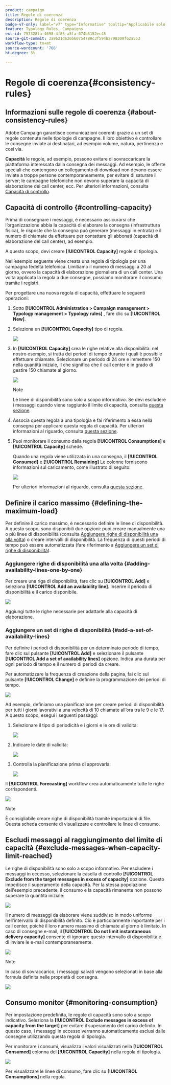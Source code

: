 ```yaml
---
product: campaign
title: Regole di coerenza
description: Regole di coerenza
badge-v7-only: label="v7" type="Informative" tooltip="Applicabile solo a Campaign Classic v7"
feature: Typology Rules, Campaigns
exl-id: 757328fa-4698-4f85-a5fa-074b5152ec45
source-git-commit: 3a9b21d626b60754789c3f594ba798309f62a553
workflow-type: tm+mt
source-wordcount: '766'
ht-degree: 3%

---
```


# Regole di coerenza{#consistency-rules}

## Informazioni sulle regole di coerenza {#about-consistency-rules}

Adobe Campaign garantisce comunicazioni coerenti grazie a un set di regole contenute nelle tipologie di campagne. Il loro obiettivo è controllare le consegne inviate ai destinatari, ad esempio volume, natura, pertinenza e così via.

**Capacità** le regole, ad esempio, possono evitare di sovraccaricare la piattaforma interessata dalla consegna dei messaggi. Ad esempio, le offerte speciali che contengono un collegamento di download non devono essere inviate a troppe persone contemporaneamente, per evitare di saturare il server; le campagne telefoniche non devono superare la capacità di elaborazione dei call center, ecc. Per ulteriori informazioni, consulta [Capacità di controllo](#controlling-capacity).

## Capacità di controllo {#controlling-capacity}

Prima di consegnare i messaggi, è necessario assicurarsi che l’organizzazione abbia la capacità di elaborare la consegna (infrastruttura fisica), le risposte che la consegna può generare (messaggi in entrata) e il numero di chiamate da effettuare per contattare gli abbonati (capacità di elaborazione del call center), ad esempio.

A questo scopo, devi creare **[!UICONTROL Capacity]** regole di tipologia.

Nell’esempio seguente viene creata una regola di tipologia per una campagna fedeltà telefonica. Limitiamo il numero di messaggi a 20 al giorno, ovvero la capacità di elaborazione giornaliera di un call center. Una volta applicata la regola a due consegne, possiamo monitorare il consumo tramite i registri.

Per progettare una nuova regola di capacità, effettuare le seguenti operazioni:

1. Sotto **[!UICONTROL Administration > Campaign management > Typology management > Typology rules]** , fare clic su **[!UICONTROL New]**.
1. Seleziona un **[!UICONTROL Capacity]** tipo di regola.

   ![](assets/campaign_opt_create_capacity_01.png)

1. In **[!UICONTROL Capacity]** crea le righe relative alla disponibilità: nel nostro esempio, si tratta dei periodi di tempo durante i quali è possibile effettuare chiamate. Selezionare un periodo di 24 ore e immettere 150 nella quantità iniziale, il che significa che il call center è in grado di gestire 150 chiamate al giorno.

   ![](assets/campaign_opt_create_capacity_02.png)

   >[!NOTE]
   >
   >Le linee di disponibilità sono solo a scopo informativo. Se devi escludere i messaggi quando viene raggiunto il limite di capacità, consulta [questa sezione](#exclude-messages-when-capacity-limit-reached).

1. Associa questa regola a una tipologia e fai riferimento a essa nella consegna per applicare questa regola di capacità. Per ulteriori informazioni al riguardo, consulta [questa sezione](applying-rules.md#applying-a-typology-to-a-delivery).
1. Puoi monitorare il consumo dalla regola **[!UICONTROL Consumptions]** e **[!UICONTROL Capacity]** schede.

   Quando una regola viene utilizzata in una consegna, il **[!UICONTROL Consumed]** e **[!UICONTROL Remaining]** Le colonne forniscono informazioni sul caricamento, come illustrato di seguito:

   ![](assets/campaign_opt_create_capacity_03.png)

   Per ulteriori informazioni al riguardo, consulta [questa sezione](#monitoring-consumption).

## Definire il carico massimo {#defining-the-maximum-load}

Per definire il carico massimo, è necessario definire le linee di disponibilità. A questo scopo, sono disponibili due opzioni: puoi creare manualmente una o più linee di disponibilità (consulta [Aggiungere righe di disponibilità una alla volta](#adding-availability-lines-one-by-one)) o creare intervalli di disponibilità. La frequenza di questi periodi di tempo può essere automatizzata (fare riferimento a [Aggiungere un set di righe di disponibilità](#add-a-set-of-availability-lines)).

### Aggiungere righe di disponibilità una alla volta {#adding-availability-lines-one-by-one}

Per creare una riga di disponibilità, fare clic su **[!UICONTROL Add]** e seleziona **[!UICONTROL Add an availability line]**. Inserire il periodo di disponibilità e il carico disponibile.

![](assets/campaign_opt_create_capacity_02.png)

Aggiungi tutte le righe necessarie per adattarle alla capacità di elaborazione.

### Aggiungere un set di righe di disponibilità {#add-a-set-of-availability-lines}

Per definire i periodi di disponibilità per un determinato periodo di tempo, fare clic sul pulsante **[!UICONTROL Add]** e selezionare il pulsante **[!UICONTROL Add a set of availability lines]** opzione. Indica una durata per ogni periodo di tempo e il numero di periodi da creare.

Per automatizzare la frequenza di creazione della pagina, fai clic sul pulsante **[!UICONTROL Change]** e definire la programmazione dei periodi di tempo.

![](assets/campaign_opt_create_capacity_07.png)

Ad esempio, definiamo una pianificazione per creare periodi di disponibilità per tutti i giorni lavorativi a una velocità di 10 chiamate all’ora tra le 9 e le 17. A questo scopo, esegui i seguenti passaggi:

1. Selezionare il tipo di periodicità e i giorni e le ore di validità:

   ![](assets/campaign_opt_create_capacity_08.png)

1. Indicare le date di validità:

   ![](assets/campaign_opt_create_capacity_09.png)

1. Controlla la pianificazione prima di approvarla:

   ![](assets/campaign_opt_create_capacity_10.png)

Il **[!UICONTROL Forecasting]** workflow crea automaticamente tutte le righe corrispondenti.

![](assets/campaign_opt_create_capacity_12.png)

>[!NOTE]
>
>È consigliabile creare righe di disponibilità tramite importazioni di file. Questa scheda consente di visualizzare e controllare le linee di consumo.

## Escludi messaggi al raggiungimento del limite di capacità {#exclude-messages-when-capacity-limit-reached}

Le righe di disponibilità sono solo a scopo informativo. Per escludere i messaggi in eccesso, selezionare la casella di controllo **[!UICONTROL Exclude from the target messages in excess of capacity]** opzione. Questo impedisce il superamento della capacità. Per la stessa popolazione dell&#39;esempio precedente, il consumo e la capacità rimanente non possono superare la quantità iniziale:

![](assets/campaign_opt_create_capacity_04.png)

Il numero di messaggi da elaborare viene suddiviso in modo uniforme nell’intervallo di disponibilità definito. Ciò è particolarmente importante per i call center, poiché il loro numero massimo di chiamate al giorno è limitato. In caso di consegne e-mail, il **[!UICONTROL Do not limit instantaneous delivery capacity]** consente di ignorare questo intervallo di disponibilità e di inviare le e-mail contemporaneamente.

![](assets/campaign_opt_create_capacity_05.png)

>[!NOTE]
>
>In caso di sovraccarico, i messaggi salvati vengono selezionati in base alla formula definita nelle proprietà di consegna.

![](assets/campaign_opt_create_capacity_06.png)

## Consumo monitor {#monitoring-consumption}

Per impostazione predefinita, le regole di capacità sono solo a scopo indicativo. Seleziona la **[!UICONTROL Exclude messages in excess of capacity from the target]** per evitare il superamento del carico definito. In questo caso, i messaggi in eccesso verranno automaticamente esclusi dalle consegne utilizzando questa regola di tipologia.

Per monitorare i consumi, visualizza i valori visualizzati nella **[!UICONTROL Consumed]** colonna del **[!UICONTROL Capacity]** nella regola di tipologia.

![](assets/campaign_opt_create_capacity_04.png)

Per visualizzare le linee di consumo, fare clic su **[!UICONTROL Consumptions]** nella regola.
